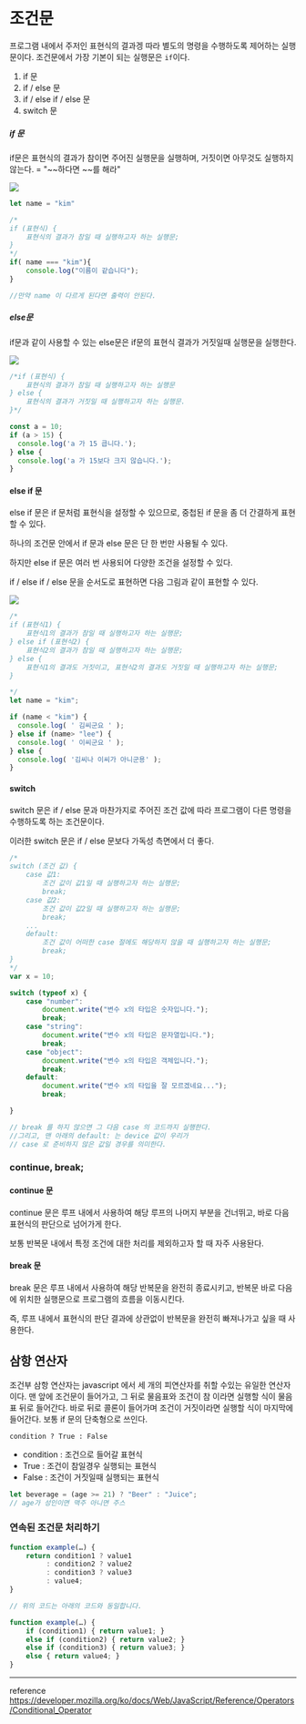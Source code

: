 # 조건문

프로그램 내에서 주저인 표현식의 결과겡 따라 별도의 명령을 수행하도록 제어하는 실행문이다. 조건문에서 가장 기본이 되는 실행문은 `if`이다.

1. if 문
2. if / else 문
3. if / else if / else 문
4. switch 문

##### if 문

if문은 표현식의 결과가 참이면 주어진 실행문을 실행하며, 거짓이면 아무것도 실행하지 않는다. = "~~하다면 ~~를 해라"

![](http://tcpschool.com/lectures/img_js_if.png)

```js
let name = "kim"

/*
if (표현식) {
    표현식의 결과가 참일 때 실행하고자 하는 실행문;
}
*/
if( name === "kim"){
    console.log("이름이 같습니다");
}

//만약 name 이 다르게 된다면 출력이 안된다.
```

##### else문

if문과 같이 사용할 수 있는 else문은 if문의 표현식 결과가 거짓일때 실행문을 실행한다.

![](http://tcpschool.com/lectures/img_js_else.png)

```js
/*if (표현식) {
    표현식의 결과가 참일 때 실행하고자 하는 실행문
} else {
    표현식의 결과가 거짓일 때 실행하고자 하는 실행문.
}*/

const a = 10;
if (a > 15) {
  console.log('a 가 15 큽니다.');
} else {
  console.log('a 가 15보다 크지 않습니다.');
}
```

#### else if 문

else if 문은 if 문처럼 표현식을 설정할 수 있으므로, 중첩된 if 문을 좀 더 간결하게 표현할 수 있다.

하나의 조건문 안에서 if 문과 else 문은 단 한 번만 사용될 수 있다.

하지만 else if 문은 여러 번 사용되어 다양한 조건을 설정할 수 있다.

if / else if / else 문을 순서도로 표현하면 다음 그림과 같이 표현할 수 있다.

![](http://tcpschool.com/lectures/img_js_elseif.png)

```js
/*
if (표현식1) {
    표현식1의 결과가 참일 때 실행하고자 하는 실행문;
} else if (표현식2) {
    표현식2의 결과가 참일 때 실행하고자 하는 실행문;
} else {
    표현식1의 결과도 거짓이고, 표현식2의 결과도 거짓일 때 실행하고자 하는 실행문;
}

*/
let name = "kim";

if (name < "kim") {
  console.log( ' 김씨군요 ' );
} else if (name> "lee") {
  console.log( ' 이씨군요 ' );
} else {
  console.log( '김씨나 이씨가 아니군용' );
}
```

#### switch

switch 문은 if / else 문과 마찬가지로 주어진 조건 값에 따라 프로그램이 다른 명령을 수행하도록 하는 조건문이다.

이러한 switch 문은 if / else 문보다 가독성 측면에서 더 좋다.

```js
/*
switch (조건 값) {
    case 값1:
        조건 값이 값1일 때 실행하고자 하는 실행문;
        break;
    case 값2:
        조건 값이 값2일 때 실행하고자 하는 실행문;
        break;
    ...
    default:
        조건 값이 어떠한 case 절에도 해당하지 않을 때 실행하고자 하는 실행문;
        break;
}
*/
var x = 10;

switch (typeof x) {
    case "number":
        document.write("변수 x의 타입은 숫자입니다.");
        break;
    case "string":
        document.write("변수 x의 타입은 문자열입니다.");
        break;
    case "object":
        document.write("변수 x의 타입은 객체입니다.");
        break;
    default:
        document.write("변수 x의 타입을 잘 모르겠네요...");
        break;

}

// break 를 하지 않으면 그 다음 case 의 코드까지 실행한다.
//그리고, 맨 아래의 default: 는 device 값이 우리가
// case 로 준비하지 않은 값일 경우를 의미한다.
```

### continue, break;

#### continue 문

continue 문은 루프 내에서 사용하여 해당 루프의 나머지 부분을 건너뛰고, 바로 다음 표현식의 판단으로 넘어가게 한다.

보통 반복문 내에서 특정 조건에 대한 처리를 제외하고자 할 때 자주 사용돤다.

#### break 문

break 문은 루프 내에서 사용하여 해당 반복문을 완전히 종료시키고, 반복문 바로 다음에 위치한 실행문으로 프로그램의 흐름을 이동시킨다.

즉, 루프 내에서 표현식의 판단 결과에 상관없이 반복문을 완전히 빠져나가고 싶을 때 사용한다.

## 삼항 연산자

조건부 삼항 연산자는 javascript 에서 세 개의 피연산자를 취할 수있는 유일한 연산자 이다. 맨 앞에 조건문이 들어가고, 그 뒤로 물음표와 조건이 참 이라면 실행할 식이 물음표 뒤로 들어간다. 바로 뒤로 콜론이 들어가며 조건이 거짓이라면 실행할 식이 마지막에 들어간다. 보통 if 문의 단축형으로 쓰인다.

`condition ? True : False`

* condition : 조건으로 들어갈 표현식
* True : 조건이 참일경우 실행되는 표현식
* False : 조건이 거짓일때 실행되는 표현식

```js
let beverage = (age >= 21) ? "Beer" : "Juice";
// age가 성인이면 맥주 아니면 주스
```

### 연속된 조건문 처리하기

```js
function example(…) {
    return condition1 ? value1
         : condition2 ? value2
         : condition3 ? value3
         : value4;
}

// 위의 코드는 아래의 코드와 동일합니다.

function example(…) {
    if (condition1) { return value1; }
    else if (condition2) { return value2; }
    else if (condition3) { return value3; }
    else { return value4; }
}
```

--- 

reference
https://developer.mozilla.org/ko/docs/Web/JavaScript/Reference/Operators/Conditional_Operator